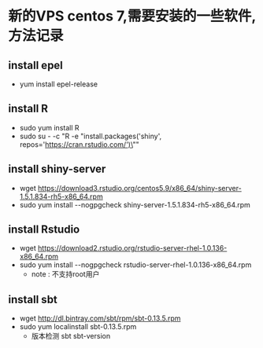 # 新的VPS centos 7,需要安装的一些软件,方法记录
## install epel
* yum install epel-release
## install R
* sudo yum install R
* sudo su - -c "R -e \"install.packages('shiny', repos='https://cran.rstudio.com/')\""
## install shiny-server
* wget https://download3.rstudio.org/centos5.9/x86_64/shiny-server-1.5.1.834-rh5-x86_64.rpm
* sudo yum install --nogpgcheck shiny-server-1.5.1.834-rh5-x86_64.rpm
## install Rstudio
* wget https://download2.rstudio.org/rstudio-server-rhel-1.0.136-x86_64.rpm
* sudo yum install --nogpgcheck rstudio-server-rhel-1.0.136-x86_64.rpm
  * note : 不支持root用户
## install sbt
* wget http://dl.bintray.com/sbt/rpm/sbt-0.13.5.rpm
* sudo yum localinstall sbt-0.13.5.rpm
  * 版本检测 sbt sbt-version



